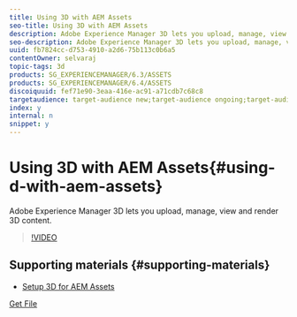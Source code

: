 ```yaml
---
title: Using 3D with AEM Assets
seo-title: Using 3D with AEM Assets
description: Adobe Experience Manager 3D lets you upload, manage, view and render 3D content. 
seo-description: Adobe Experience Manager 3D lets you upload, manage, view and render 3D content. 
uuid: fb7824cc-d753-4910-a2d6-75b113c0b6a5
contentOwner: selvaraj
topic-tags: 3d
products: SG_EXPERIENCEMANAGER/6.3/ASSETS
products: SG_EXPERIENCEMANAGER/6.4/ASSETS
discoiquuid: fef71e90-3eaa-416e-ac91-a71cdb7c68c8
targetaudience: target-audience new;target-audience ongoing;target-audience advanced
index: y
internal: n
snippet: y
---
```


# Using 3D with AEM Assets{#using-d-with-aem-assets}

Adobe Experience Manager 3D lets you upload, manage, view and render 3D content.

>[!VIDEO](https://video.tv.adobe.com/v/18491/?quality=9)

## Supporting materials {#supporting-materials}

* [Setup 3D for AEM Assets](3d-assets-technical-video-setup.md)

[Get File](assets/adobe-logo.zip)
